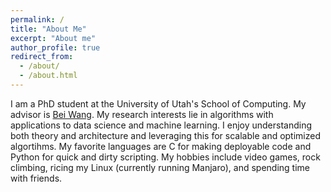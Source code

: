 ```yaml
---
permalink: /
title: "About Me"
excerpt: "About me"
author_profile: true
redirect_from: 
  - /about/
  - /about.html
---
```


I am a PhD student at the University of Utah's School of Computing. My advisor is [Bei Wang](http://www.sci.utah.edu/~beiwang/). My research interests lie in algorithms with applications to data science and machine learning. I enjoy understanding both theory and architecture and leveraging this for scalable and optimized algortihms. My favorite languages are C for making deployable code and Python for quick and dirty scripting. My hobbies include video games, rock climbing, ricing my Linux (currently running Manjaro), and spending time with friends. 
